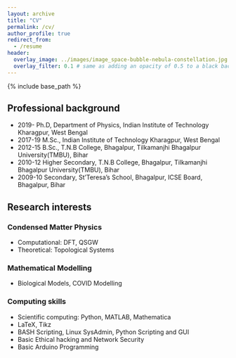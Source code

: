 ```yaml
---
layout: archive
title: "CV"
permalink: /cv/
author_profile: true
redirect_from:
  - /resume
header:
  overlay_image: ../images/image_space-bubble-nebula-constellation.jpg
  overlay_filter: 0.1 # same as adding an opacity of 0.5 to a black background
---
```


{% include base_path %}


## Professional background

- 2019- Ph.D, Department of Physics, Indian Institute of Technology Kharagpur, West Bengal
- 2017-19 M.Sc., Indian Institute of Technology Kharagpur, West Bengal
- 2012-15 B.Sc., T.N.B College, Bhagalpur, Tilkamanjhi Bhagalpur University(TMBU), Bihar
- 2010-12 Higher Secondary, T.N.B College, Bhagalpur, Tilkamanjhi Bhagalpur University(TMBU), Bihar
- 2009-10 Secondary, St’Teresa’s School, Bhagalpur, ICSE Board, Bhagalpur, Bihar


## Research interests

### Condensed Matter Physics

- Computational: DFT, QSGW
- Theoretical: Topological Systems

### Mathematical Modelling
- Biological Models, COVID Modelling

### Computing skills

- Scientific computing: Python, MATLAB, Mathematica
- LaTeX, Tikz
- BASH Scripting, Linux SysAdmin, Python Scripting and GUI
- Basic Ethical hacking and Network Security
- Basic Arduino Programming 
